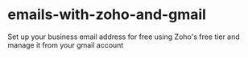 # emails-with-zoho-and-gmail
Set up your business email address for free using Zoho's free tier and manage it from your gmail account
